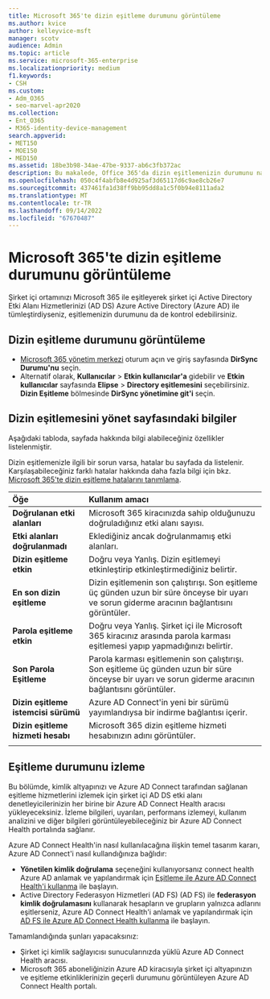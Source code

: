 ```yaml
---
title: Microsoft 365'te dizin eşitleme durumunu görüntüleme
ms.author: kvice
author: kelleyvice-msft
manager: scotv
audience: Admin
ms.topic: article
ms.service: microsoft-365-enterprise
ms.localizationpriority: medium
f1.keywords:
- CSH
ms.custom:
- Adm_O365
- seo-marvel-apr2020
ms.collection:
- Ent_O365
- M365-identity-device-management
search.appverid:
- MET150
- MOE150
- MED150
ms.assetid: 18be3b98-34ae-47be-9337-ab6c3fb372ac
description: Bu makalede, Office 365'da dizin eşitlemenizin durumunu nasıl denetleyeceğinizi öğrenin.
ms.openlocfilehash: 050c4f4abfb8e4d925af3d65117d6c9ae8cb26e7
ms.sourcegitcommit: 437461fa1d38ff9bb95dd8a1c5f0b94e8111ada2
ms.translationtype: MT
ms.contentlocale: tr-TR
ms.lasthandoff: 09/14/2022
ms.locfileid: "67670487"
---
```

# <a name="view-directory-synchronization-status-in-microsoft-365"></a>Microsoft 365'te dizin eşitleme durumunu görüntüleme

Şirket içi ortamınızı Microsoft 365 ile eşitleyerek şirket içi Active Directory Etki Alanı Hizmetlerinizi (AD DS) Azure Active Directory (Azure AD) ile tümleştirdiyseniz, eşitlemenizin durumunu da de kontrol edebilirsiniz.
  
## <a name="view-directory-synchronization-status"></a>Dizin eşitleme durumunu görüntüleme

- [Microsoft 365 yönetim merkezi](https://admin.microsoft.com) oturum açın ve giriş sayfasında **DirSync Durumu'nu** seçin.
- Alternatif olarak, **Kullanıcılar** \> **Etkin kullanıcılar'a** gidebilir ve **Etkin kullanıcılar** sayfasında **Elipse** \> **Directory eşitlemesini** seçebilirsiniz. **Dizin Eşitleme** bölmesinde **DirSync yönetimine git'i** seçin.

## <a name="information-on-the-manage-directory-synchronization-page"></a>Dizin eşitlemesini yönet sayfasındaki bilgiler

Aşağıdaki tabloda, sayfada hakkında bilgi alabileceğiniz özellikler listelenmiştir.
  
Dizin eşitlemenizle ilgili bir sorun varsa, hatalar bu sayfada da listelenir. Karşılaşabileceğiniz farklı hatalar hakkında daha fazla bilgi için bkz. [Microsoft 365'te dizin eşitleme hatalarını tanımlama](identify-directory-synchronization-errors.md).
  
|Öğe|Kullanım amacı|
|:-----|:-----|
|**Doğrulanan etki alanları** | Microsoft 365 kiracınızda sahip olduğunuzu doğruladığınız etki alanı sayısı. |
|**Etki alanları doğrulanmadı** | Eklediğiniz ancak doğrulanmamış etki alanları. |
|**Dizin eşitleme etkin** |Doğru veya Yanlış. Dizin eşitlemeyi etkinleştirip etkinleştirmediğiniz belirtir. |
|**En son dizin eşitleme** | Dizin eşitlemenin son çalıştırışı. Son eşitleme üç günden uzun bir süre önceyse bir uyarı ve sorun giderme aracının bağlantısını görüntüler. |
|**Parola eşitleme etkin** | Doğru veya Yanlış. Şirket içi ile Microsoft 365 kiracınız arasında parola karması eşitlemesi yapıp yapmadığınızı belirtir. |
|**Son Parola Eşitleme** | Parola karması eşitlemenin son çalıştırışı. Son eşitleme üç günden uzun bir süre önceyse bir uyarı ve sorun giderme aracının bağlantısını görüntüler. |
|**Dizin eşitleme istemcisi sürümü** | Azure AD Connect'in yeni bir sürümü yayımlandıysa bir indirme bağlantısı içerir. |
|**Dizin eşitleme hizmeti hesabı** | Microsoft 365 dizin eşitleme hizmeti hesabınızın adını görüntüler. |
|||

## <a name="monitor-synchronization-health"></a>Eşitleme durumunu izleme

Bu bölümde, kimlik altyapınızı ve Azure AD Connect tarafından sağlanan eşitleme hizmetlerini izlemek için şirket içi AD DS etki alanı denetleyicilerinizin her birine bir Azure AD Connect Health aracısı yükleyeceksiniz. İzleme bilgileri, uyarıları, performans izlemeyi, kullanım analizini ve diğer bilgileri görüntüleyebileceğiniz bir Azure AD Connect Health portalında sağlanır.

Azure AD Connect Health'in nasıl kullanılacağına ilişkin temel tasarım kararı, Azure AD Connect'i nasıl kullandığınıza bağlıdır:

- **Yönetilen kimlik doğrulama** seçeneğini kullanıyorsanız connect health Azure AD anlamak ve yapılandırmak için [Eşitleme ile Azure AD Connect Health'i kullanma](/azure/active-directory/connect-health/active-directory-aadconnect-health-sync) ile başlayın.
- Active Directory Federasyon Hizmetleri (AD FS) (AD FS) ile **federasyon kimlik doğrulamasını** kullanarak hesapların ve grupların yalnızca adlarını eşitlerseniz, Azure AD Connect Health'i anlamak ve yapılandırmak için [AD FS ile Azure AD Connect Health kullanma](/azure/active-directory/connect-health/active-directory-aadconnect-health-adfs) ile başlayın.

Tamamlandığında şunları yapacaksınız:

- Şirket içi kimlik sağlayıcısı sunucularınızda yüklü Azure AD Connect Health aracısı.
- Microsoft 365 aboneliğinizin Azure AD kiracısıyla şirket içi altyapınızın ve eşitleme etkinliklerinizin geçerli durumunu görüntüleyen Azure AD Connect Health portalı.
